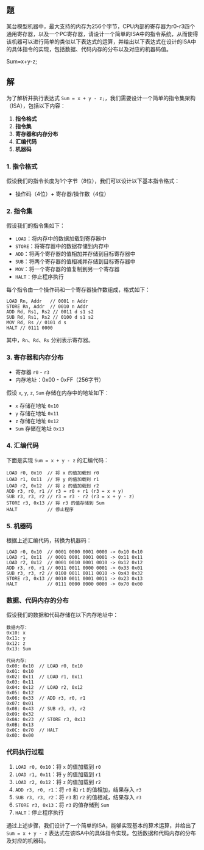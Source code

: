 
## 题

某台模型机器中，最大支持的内存为256个字节，CPU内部的寄存器为r0-r3四个通用寄存器，以及一个PC寄存器，请设计一个简单的ISA中的指令系统，从而使得该机器可以进行简单的类似以下表达式的运算，并给出以下表达式在设计的ISA中的具体指令的实现，包括数据、代码内存的分布以及对应的机器码值。

Sum=x+y-z;


## 解


为了解析并执行表达式 `Sum = x + y - z;`，我们需要设计一个简单的指令集架构（ISA），包括以下内容：

1. **指令格式**
2. **指令集**
3. **寄存器和内存分布**
4. **汇编代码**
5. **机器码**

### 1. 指令格式

假设我们的指令长度为1个字节（8位），我们可以设计以下基本指令格式：

- 操作码（4位）+ 寄存器/操作数（4位）

### 2. 指令集

假设我们的指令集如下：

- `LOAD`：将内存中的数据加载到寄存器中
- `STORE`：将寄存器中的数据存储到内存中
- `ADD`：将两个寄存器的值相加并存储到目标寄存器中
- `SUB`：将两个寄存器的值相减并存储到目标寄存器中
- `MOV`：将一个寄存器的值复制到另一个寄存器
- `HALT`：停止程序执行

每个指令由一个操作码和一个寄存器操作数组成，格式如下：

```
LOAD Rn, Addr   // 0001 n Addr
STORE Rn, Addr  // 0010 n Addr
ADD Rd, Rs1, Rs2 // 0011 d s1 s2
SUB Rd, Rs1, Rs2 // 0100 d s1 s2
MOV Rd, Rs // 0101 d s
HALT // 0111 0000
```

其中，`Rn`、`Rd`、`Rs` 分别表示寄存器。

### 3. 寄存器和内存分布

- 寄存器 `r0` - `r3`
- 内存地址：0x00 - 0xFF（256字节）

假设 `x`, `y`, `z`, `Sum` 存储在内存中的地址如下：

- `x` 存储在地址 `0x10`
- `y` 存储在地址 `0x11`
- `z` 存储在地址 `0x12`
- `Sum` 存储在地址 `0x13`

### 4. 汇编代码

下面是实现 `Sum = x + y - z` 的汇编代码：

```
LOAD r0, 0x10  // 将 x 的值加载到 r0
LOAD r1, 0x11  // 将 y 的值加载到 r1
LOAD r2, 0x12  // 将 z 的值加载到 r2
ADD r3, r0, r1 // r3 = r0 + r1 (r3 = x + y)
SUB r3, r3, r2 // r3 = r3 - r2 (r3 = x + y - z)
STORE r3, 0x13 // 将 r3 的值存储到 Sum
HALT           // 停止程序
```

### 5. 机器码

根据上述汇编代码，转换为机器码：

```
LOAD r0, 0x10  // 0001 0000 0001 0000 -> 0x10 0x10
LOAD r1, 0x11  // 0001 0001 0001 0001 -> 0x11 0x11
LOAD r2, 0x12  // 0001 0010 0001 0010 -> 0x12 0x12
ADD r3, r0, r1 // 0011 0011 0000 0001 -> 0x33 0x01
SUB r3, r3, r2 // 0100 0011 0011 0010 -> 0x43 0x32
STORE r3, 0x13 // 0010 0011 0001 0011 -> 0x23 0x13
HALT           // 0111 0000 0000 0000 -> 0x70 0x00
```

### 数据、代码内存的分布

假设我们的数据和代码存储在以下内存地址中：

```
数据内存:
0x10: x
0x11: y
0x12: z
0x13: Sum

代码内存:
0x00: 0x10  // LOAD r0, 0x10
0x01: 0x10
0x02: 0x11  // LOAD r1, 0x11
0x03: 0x11
0x04: 0x12  // LOAD r2, 0x12
0x05: 0x12
0x06: 0x33  // ADD r3, r0, r1
0x07: 0x01
0x08: 0x43  // SUB r3, r3, r2
0x09: 0x32
0x0A: 0x23  // STORE r3, 0x13
0x0B: 0x13
0x0C: 0x70  // HALT
0x0D: 0x00
```

### 代码执行过程

1. `LOAD r0, 0x10`：将 `x` 的值加载到 `r0`
2. `LOAD r1, 0x11`：将 `y` 的值加载到 `r1`
3. `LOAD r2, 0x12`：将 `z` 的值加载到 `r2`
4. `ADD r3, r0, r1`：将 `r0` 和 `r1` 的值相加，结果存入 `r3`
5. `SUB r3, r3, r2`：将 `r3` 和 `r2` 的值相减，结果存入 `r3`
6. `STORE r3, 0x13`：将 `r3` 的值存储到 `Sum`
7. `HALT`：停止程序执行

通过上述步骤，我们设计了一个简单的ISA，能够实现基本的算术运算，并给出了 `Sum = x + y - z` 表达式在该ISA中的具体指令实现，包括数据和代码内存的分布及对应的机器码。